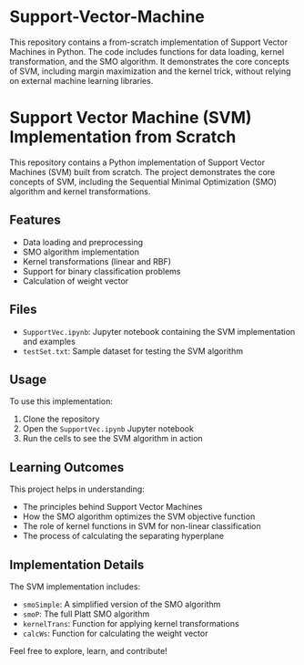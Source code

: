 # Support-Vector-Machine
This repository contains a from-scratch implementation of Support Vector Machines in Python. The code includes functions for data loading, kernel transformation, and the SMO algorithm. It demonstrates the core concepts of SVM, including margin maximization and the kernel trick, without relying on external machine learning libraries.

# Support Vector Machine (SVM) Implementation from Scratch

This repository contains a Python implementation of Support Vector Machines (SVM) built from scratch. The project demonstrates the core concepts of SVM, including the Sequential Minimal Optimization (SMO) algorithm and kernel transformations.

## Features

- Data loading and preprocessing
- SMO algorithm implementation
- Kernel transformations (linear and RBF)
- Support for binary classification problems
- Calculation of weight vector

## Files

- `SupportVec.ipynb`: Jupyter notebook containing the SVM implementation and examples
- `testSet.txt`: Sample dataset for testing the SVM algorithm

## Usage

To use this implementation:

1. Clone the repository
2. Open the `SupportVec.ipynb` Jupyter notebook
3. Run the cells to see the SVM algorithm in action

## Learning Outcomes

This project helps in understanding:

- The principles behind Support Vector Machines
- How the SMO algorithm optimizes the SVM objective function
- The role of kernel functions in SVM for non-linear classification
- The process of calculating the separating hyperplane

## Implementation Details

The SVM implementation includes:

- `smoSimple`: A simplified version of the SMO algorithm
- `smoP`: The full Platt SMO algorithm
- `kernelTrans`: Function for applying kernel transformations
- `calcWs`: Function for calculating the weight vector

Feel free to explore, learn, and contribute!
